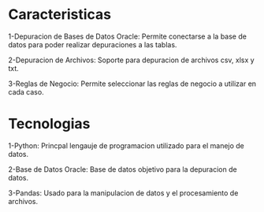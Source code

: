 # Caracteristicas

1-Depuracion de Bases de Datos Oracle: Permite conectarse a la base de datos para poder realizar depuraciones a las tablas.

2-Depuracion de Archivos: Soporte para depuracion de archivos csv, xlsx y txt.

3-Reglas de Negocio: Permite seleccionar las reglas de negocio a utilizar en cada caso.

# Tecnologias

1-Python: Princpal lengauje de programacion utilizado para el manejo de datos.

2-Base de Datos Oracle: Base de datos objetivo para la depuracion de datos.

3-Pandas: Usado para la manipulacion de datos y el procesamiento de archivos.
